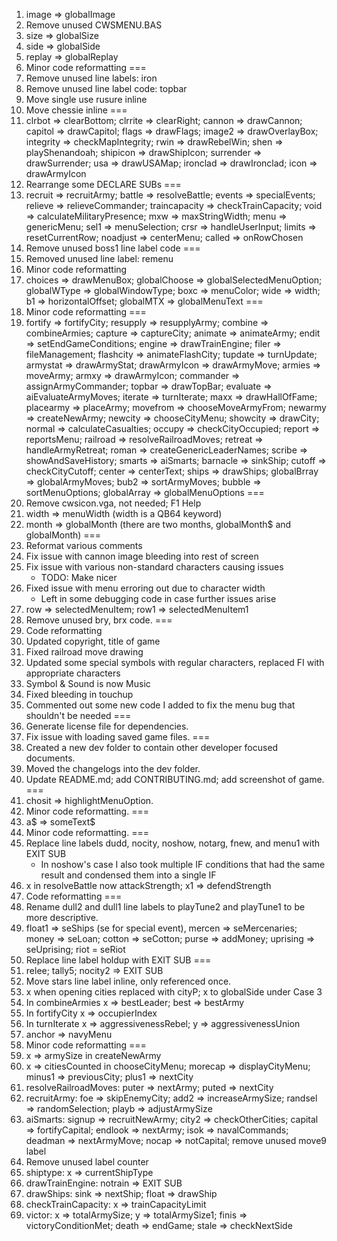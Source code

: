 1. image => globalImage
2. Remove unused CWSMENU.BAS
3. size => globalSize
4. side => globalSide
5. replay => globalReplay
6. Minor code reformatting
===
7. Remove unused line labels: iron
8. Remove unused line label code: topbar
9. Move single use rusure inline
10. Move chessie inline
===
11. clrbot => clearBottom; clrrite => clearRight; cannon => drawCannon; capitol => drawCapitol; flags => drawFlags; image2 => drawOverlayBox; integrity => checkMapIntegrity; rwin => drawRebelWin; shen => playShenandoah; shipicon => drawShipIcon; surrender => drawSurrender; usa => drawUSAMap; ironclad => drawIronclad; icon => drawArmyIcon
12. Rearrange some DECLARE SUBs
===
13. recruit => recruitArmy; battle => resolveBattle; events => specialEvents; relieve => relieveCommander; traincapacity => checkTrainCapacity; void => calculateMilitaryPresence; mxw => maxStringWidth; menu => genericMenu; sel1 => menuSelection; crsr => handleUserInput; limits => resetCurrentRow; noadjust => centerMenu; called => onRowChosen
14. Remove unused boss1 line label code
===
15. Removed unused line label: remenu
16. Minor code reformatting
17. choices => drawMenuBox; globalChoose => globalSelectedMenuOption; globalWType => globalWindowType; boxc => menuColor; wide => width; b1 => horizontalOffset; globalMTX => globalMenuText
===
18. Minor code reformatting
===
19. fortify => fortifyCity; resupply => resupplyArmy; combine => combineArmies; capture => captureCity; animate => animateArmy; endit => setEndGameConditions; engine => drawTrainEngine; filer => fileManagement; flashcity => animateFlashCity; tupdate => turnUpdate; armystat => drawArmyStat; drawArmyIcon => drawArmyMove; armies => moveArmy; armxy => drawArmyIcon; commander => assignArmyCommander; topbar => drawTopBar; evaluate => aiEvaluateArmyMoves; iterate => turnIterate; maxx => drawHallOfFame; placearmy => placeArmy; movefrom => chooseMoveArmyFrom; newarmy => createNewArmy; newcity => chooseCityMenu; showcity => drawCity; normal => calculateCasualties; occupy => checkCityOccupied; report => reportsMenu; railroad => resolveRailroadMoves; retreat => handleArmyRetreat; roman => createGenericLeaderNames; scribe => showAndSaveHistory; smarts => aiSmarts; barnacle => sinkShip; cutoff => checkCityCutoff; center => centerText; ships => drawShips; globalBrray => globalArmyMoves; bub2 => sortArmyMoves; bubble => sortMenuOptions; globalArray => globalMenuOptions
===
20. Remove cwsicon.vga, not needed; F1 Help
21. width => menuWidth (width is a QB64 keyword)
22. month => globalMonth (there are two months, globalMonth$ and globalMonth)
===
23. Reformat various comments
24. Fix issue with cannon image bleeding into rest of screen
25. Fix issue with various non-standard characters causing issues
    - TODO: Make nicer
26. Fixed issue with menu erroring out due to character width
    - Left in some debugging code in case further issues arise
27. row => selectedMenuItem; row1 => selectedMenuItem1
28. Remove unused bry, brx code.
===
29. Code reformatting
30. Updated copyright, title of game
31. Fixed railroad move drawing
32. Updated some special symbols with regular characters, replaced FI with appropriate characters
33. Symbol & Sound is now Music
34. Fixed bleeding in touchup
35. Commented out some new code I added to fix the menu bug that shouldn't be needed
===
36. Generate license file for dependencies.
37. Fix issue with loading saved game files.
===
38. Created a new dev folder to contain other developer focused documents.
39. Moved the changelogs into the dev folder.
41. Update README.md; add CONTRIBUTING.md; add screenshot of game.
===
42. chosit => highlightMenuOption.
43. Minor code reformatting.
===
44. a$ => someText$
45. Minor code reformatting.
===
46. Replace line labels dudd, nocity, noshow, notarg, fnew, and menu1 with EXIT SUB
    - In noshow's case I also took multiple IF conditions that had the same result and condensed them into a single IF
47. x in resolveBattle now attackStrength; x1 => defendStrength
48. Code reformatting
===
49. Rename dull2 and dull1 line labels to playTune2 and playTune1 to be more descriptive.
50. float1 => seShips (se for special event), mercen => seMercenaries; money => seLoan; cotton => seCotton; purse => addMoney; uprising => seUprising; riot = seRiot
51. Replace line label holdup with EXIT SUB
===
52. relee; tally5; nocity2 => EXIT SUB
53. Move stars line label inline, only referenced once.
54. x when opening cities replaced with cityP; x to globalSide under Case 3
55. In combineArmies x => bestLeader; best => bestArmy
56. In fortifyCity x => occupierIndex
57. In turnIterate x => aggressivenessRebel; y => aggressivenessUnion
58. anchor => navyMenu
59. Minor code reformatting
===
60. x => armySize in createNewArmy
61. x => citiesCounted in chooseCityMenu; morecap => displayCityMenu; minus1 => previousCity; plus1 => nextCity
62. resolveRailroadMoves: puter => nextArmy; puted => nextCity
63. recruitArmy: foe => skipEnemyCity; add2 => increaseArmySize; randsel => randomSelection; playb => adjustArmySize
64. aiSmarts: signup => recruitNewArmy; city2 => checkOtherCities; capital => fortifyCapital; endlook => nextArmy; isok => navalCommands; deadman => nextArmyMove; nocap => notCapital; remove unused move9 label
65. Remove unused label counter
66. shiptype: x => currentShipType
67. drawTrainEngine: notrain => EXIT SUB
68. drawShips: sink => nextShip; float => drawShip
69. checkTrainCapacity: x => trainCapacityLimit
70. victor: x => totalArmySize; y => totalArmySize1; finis => victoryConditionMet; death => endGame; stale => checkNextSide
